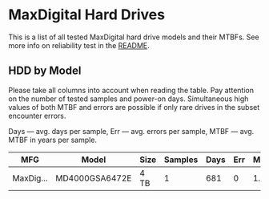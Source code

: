MaxDigital Hard Drives
======================

This is a list of all tested MaxDigital hard drive models and their MTBFs. See more
info on reliability test in the [README](https://github.com/bsdhw/SMART).

HDD by Model
------------

Please take all columns into account when reading the table. Pay attention on the
number of tested samples and power-on days. Simultaneous high values of both MTBF
and errors are possible if only rare drives in the subset encounter errors.

Days — avg. days per sample,
Err  — avg. errors per sample,
MTBF — avg. MTBF in years per sample.

| MFG       | Model              | Size   | Samples | Days  | Err   | MTBF |
|-----------|--------------------|--------|---------|-------|-------|------|
| MaxDig... | MD4000GSA6472E     | 4 TB   | 1       | 681   | 0     | 1.87   |
